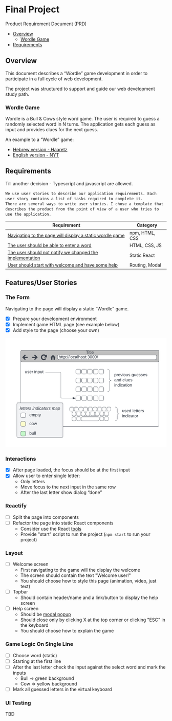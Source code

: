 # Final Project

Product Requirement Document (PRD)

- [Overview](#overview)
    - [Wordle Game](#wordle-game)
- [Requirements](#requirements)

## Overview

This document describes a “Wordle” game development in order to participate in a full cycle of web development.

The project was structured to support and guide our web development study path.

### Wordle Game

Wordle is a Bull & Cows style word game. The user is required to guess a randomly selected word in N turns. The
application gets each guess as input and provides clues for the next guess.

An example to a “Wordle” game:

* [Hebrew version - Haaretz](https://www.haaretz.co.il/riddles/ty-page/haaretz-wordle)
* [English version - NYT](https://www.nytimes.com/games/wordle/index.html)

## Requirements

Till another decision - Typescript and javascript are allowed.

    We use user stories to describe our application requirements. Each user story contains a list of tasks required to complete it.
    There are several ways to write user stories. I chose a template that describes the product from the point of view of a user who tries to use the application.

| Requirement                                                           | Category       |
|-----------------------------------------------------------------------|----------------|
| [Navigating to the page will display a static wordle game](#the-form) | npm, HTML, CSS | 
| [The user should be able to enter a word](#interactions)              | HTML, CSS, JS  | 
| [The user should not notify we changed the implementation](#reactify) | Static React   |                                                            
| [User should start with welcome and have some help](#layout)          | Routing, Modal |

## Features/User Stories

### The Form

Navigating to the page will display a static “Wordle” game.

* [x] Prepare your development environment
* [x] Implement game HTML page (see example below)
* [x] Add style to the page (choose your own)

![Mock ](docs/wordle-mock.png)

### Interactions

* [x] After page loaded, the focus should be at the first input
* [x] Allow user to enter single letter:
    - Only letters
    - Move focus to the next input in the same row
    - After the last letter show dialog “done”

### Reactify

* [ ] Split the page into components
* [ ] Refactor the page into static React components
    - Consider use the React [tools](https://beta.reactjs.org/learn/start-a-new-react-project)
    - Provide "start" script to run the project (`npm start` to run your project)

### Layout

* [ ] Welcome screen
    * First navigating to the game will the display the welcome
    * The screen should contain the text "Welcome user!"
    * You should choose how to style this page (animation, video, just text)
* [ ] Topbar
    * Should contain header/name and a link/button to display the help screen
* [ ] Help screen
    * Should be [modal popup](https://en.wikipedia.org/wiki/Modal_window)
    * Should close only by clicking X at the top corner or clicking "ESC" in the keyboard
    * You should choose how to explain the game

### Game Logic On Single Line

* [ ] Choose word (static)
* [ ] Starting at the first line
* [ ] After the last letter check the input against the select word and mark the inputs
    * Bull => green background
    * Cow => yellow background
* [ ] Mark all guessed letters in the virtual keyboard

### UI Testing

TBD

